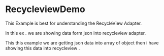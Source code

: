# RecycleviewDemo

This Example is best for understanding the RecycleView Adapter.

In this ex . we are showing data form json into recycleview adapter.

This this example we are getting json data into array of object then i have showing this data into recycleview .

